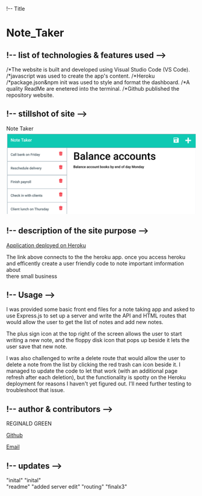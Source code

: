 !-- Title 
# Note_Taker



## !-- list of technologies & features used -->

/*The website is built and developed using Visual Studio Code (VS Code).
/*javascript was used to create the app's content.
/*Heroku
/*package.json&npm init was used to style and format the dashboard.
/*A quality ReadMe are enetered into the terminal.
/*Github published the repository website.

## !-- stillshot of site -->
Note Taker
![alt text](./public/images/Screenshot%20(47).png)

## !-- description of the site purpose -->

[Application deployed on Heroku](https://rocky-peak-57930.herokuapp.com/)

The link above connects to the the heroku app. once you access heroku and  efficently create a user friendly code to note important imformation about  
there small business 


## !-- Usage  -->        
I was provided some basic front end files for a note taking app and asked to use Express.js to set up a server and write the API and HTML routes that would allow the user to get the list of notes and add new notes.

The plus sign icon at the top right of the screen allows the user to start writing a new note, and the floppy disk icon that pops up beside it lets the user save that new note.

I was also challenged to write a delete route that would allow the user to delete a note from the list by clicking the red trash can icon beside it. I managed to update the code to let that work (with an additional page refresh after each deletion), but the functionality is spotty on the Heroku deployment for reasons I haven't yet figured out. I'll need further testing to troubleshoot that issue.

## !-- author & contributors -->

REGINALD GREEN

[Github](https://github.com/Greenreggie10/)

[Email](reggie.green10@yahoo.com)

## !-- updates -->

"inital" 
"inital"    
"readme"
"added server edit"
"routing"
"finalx3"
